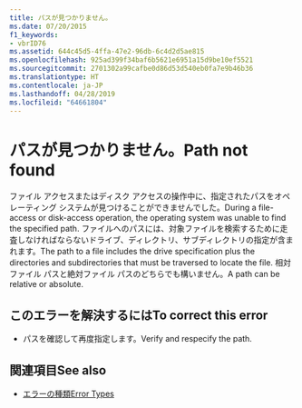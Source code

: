 ```yaml
---
title: パスが見つかりません。
ms.date: 07/20/2015
f1_keywords:
- vbrID76
ms.assetid: 644c45d5-4ffa-47e2-96db-6c4d2d5ae815
ms.openlocfilehash: 925ad399f34baf6b5621e6951a15d9be10ef5521
ms.sourcegitcommit: 2701302a99cafbe0d86d53d540eb0fa7e9b46b36
ms.translationtype: HT
ms.contentlocale: ja-JP
ms.lasthandoff: 04/28/2019
ms.locfileid: "64661804"
---
```

# <a name="path-not-found"></a><span data-ttu-id="d8571-102">パスが見つかりません。</span><span class="sxs-lookup"><span data-stu-id="d8571-102">Path not found</span></span>
<span data-ttu-id="d8571-103">ファイル アクセスまたはディスク アクセスの操作中に、指定されたパスをオペレーティング システムが見つけることができませんでした。</span><span class="sxs-lookup"><span data-stu-id="d8571-103">During a file-access or disk-access operation, the operating system was unable to find the specified path.</span></span> <span data-ttu-id="d8571-104">ファイルへのパスには、対象ファイルを検索するために走査しなければならないドライブ、ディレクトリ、サブディレクトリの指定が含まれます。</span><span class="sxs-lookup"><span data-stu-id="d8571-104">The path to a file includes the drive specification plus the directories and subdirectories that must be traversed to locate the file.</span></span> <span data-ttu-id="d8571-105">相対ファイル パスと絶対ファイル パスのどちらでも構いません。</span><span class="sxs-lookup"><span data-stu-id="d8571-105">A path can be relative or absolute.</span></span>  
  
## <a name="to-correct-this-error"></a><span data-ttu-id="d8571-106">このエラーを解決するには</span><span class="sxs-lookup"><span data-stu-id="d8571-106">To correct this error</span></span>  
  
- <span data-ttu-id="d8571-107">パスを確認して再度指定します。</span><span class="sxs-lookup"><span data-stu-id="d8571-107">Verify and respecify the path.</span></span>  
  
## <a name="see-also"></a><span data-ttu-id="d8571-108">関連項目</span><span class="sxs-lookup"><span data-stu-id="d8571-108">See also</span></span>

- [<span data-ttu-id="d8571-109">エラーの種類</span><span class="sxs-lookup"><span data-stu-id="d8571-109">Error Types</span></span>](../../../visual-basic/programming-guide/language-features/error-types.md)
